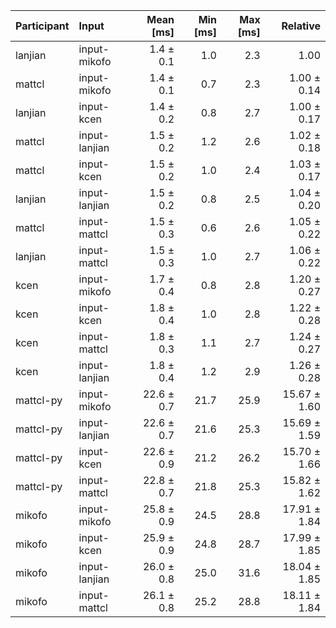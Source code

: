 | Participant | Input | Mean [ms] | Min [ms] | Max [ms] | Relative |
|:---|:---|---:|---:|---:|---:|
| lanjian | input-mikofo | 1.4 ± 0.1 | 1.0 | 2.3 | 1.00 |
| mattcl | input-mikofo | 1.4 ± 0.1 | 0.7 | 2.3 | 1.00 ± 0.14 |
| lanjian | input-kcen | 1.4 ± 0.2 | 0.8 | 2.7 | 1.00 ± 0.17 |
| mattcl | input-lanjian | 1.5 ± 0.2 | 1.2 | 2.6 | 1.02 ± 0.18 |
| mattcl | input-kcen | 1.5 ± 0.2 | 1.0 | 2.4 | 1.03 ± 0.17 |
| lanjian | input-lanjian | 1.5 ± 0.2 | 0.8 | 2.5 | 1.04 ± 0.20 |
| mattcl | input-mattcl | 1.5 ± 0.3 | 0.6 | 2.6 | 1.05 ± 0.22 |
| lanjian | input-mattcl | 1.5 ± 0.3 | 1.0 | 2.7 | 1.06 ± 0.22 |
| kcen | input-mikofo | 1.7 ± 0.4 | 0.8 | 2.8 | 1.20 ± 0.27 |
| kcen | input-kcen | 1.8 ± 0.4 | 1.0 | 2.8 | 1.22 ± 0.28 |
| kcen | input-mattcl | 1.8 ± 0.3 | 1.1 | 2.7 | 1.24 ± 0.27 |
| kcen | input-lanjian | 1.8 ± 0.4 | 1.2 | 2.9 | 1.26 ± 0.28 |
| mattcl-py | input-mikofo | 22.6 ± 0.7 | 21.7 | 25.9 | 15.67 ± 1.60 |
| mattcl-py | input-lanjian | 22.6 ± 0.7 | 21.6 | 25.3 | 15.69 ± 1.59 |
| mattcl-py | input-kcen | 22.6 ± 0.9 | 21.2 | 26.2 | 15.70 ± 1.66 |
| mattcl-py | input-mattcl | 22.8 ± 0.7 | 21.8 | 25.3 | 15.82 ± 1.62 |
| mikofo | input-mikofo | 25.8 ± 0.9 | 24.5 | 28.8 | 17.91 ± 1.84 |
| mikofo | input-kcen | 25.9 ± 0.9 | 24.8 | 28.7 | 17.99 ± 1.85 |
| mikofo | input-lanjian | 26.0 ± 0.8 | 25.0 | 31.6 | 18.04 ± 1.85 |
| mikofo | input-mattcl | 26.1 ± 0.8 | 25.2 | 28.8 | 18.11 ± 1.84 |
